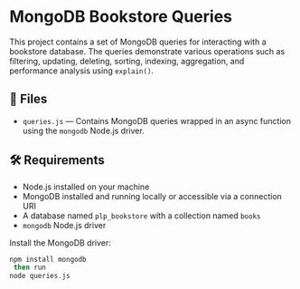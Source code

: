 # MongoDB Bookstore Queries

This project contains a set of MongoDB queries for interacting with a bookstore database. The queries demonstrate various operations such as filtering, updating, deleting, sorting, indexing, aggregation, and performance analysis using `explain()`.

## 📁 Files

- `queries.js` — Contains MongoDB queries wrapped in an async function using the  `mongodb` Node.js driver.

## 🛠️ Requirements

- Node.js installed on your machine
- MongoDB installed and running locally or accessible via a connection URI
- A database named `plp_bookstore` with a collection named `books`
- `mongodb` Node.js driver

Install the MongoDB driver:

```bash
npm install mongodb
 then run
node queries.js
